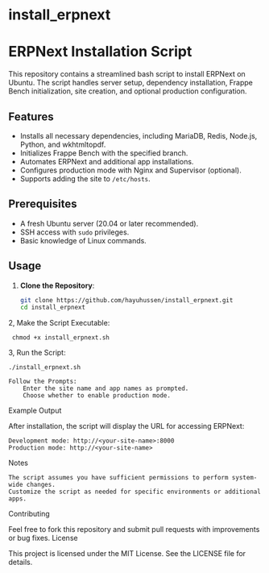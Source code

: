 
# install_erpnext
# ERPNext Installation Script

This repository contains a streamlined bash script to install ERPNext on Ubuntu. The script handles server setup, dependency installation, Frappe Bench initialization, site creation, and optional production configuration.

## Features

- Installs all necessary dependencies, including MariaDB, Redis, Node.js, Python, and wkhtmltopdf.
- Initializes Frappe Bench with the specified branch.
- Automates ERPNext and additional app installations.
- Configures production mode with Nginx and Supervisor (optional).
- Supports adding the site to `/etc/hosts`.

## Prerequisites

- A fresh Ubuntu server (20.04 or later recommended).
- SSH access with `sudo` privileges.
- Basic knowledge of Linux commands.

## Usage

1. **Clone the Repository**:
   ```bash
   git clone https://github.com/hayuhussen/install_erpnext.git
   cd install_erpnext


2, Make the Script Executable:

     chmod +x install_erpnext.sh

3, Run the Script:

    ./install_erpnext.sh

    Follow the Prompts:
        Enter the site name and app names as prompted.
        Choose whether to enable production mode.

Example Output

After installation, the script will display the URL for accessing ERPNext:

    Development mode: http://<your-site-name>:8000
    Production mode: http://<your-site-name>

Notes

    The script assumes you have sufficient permissions to perform system-wide changes.
    Customize the script as needed for specific environments or additional apps.

Contributing

Feel free to fork this repository and submit pull requests with improvements or bug fixes.
License

This project is licensed under the MIT License. See the LICENSE file for details.
